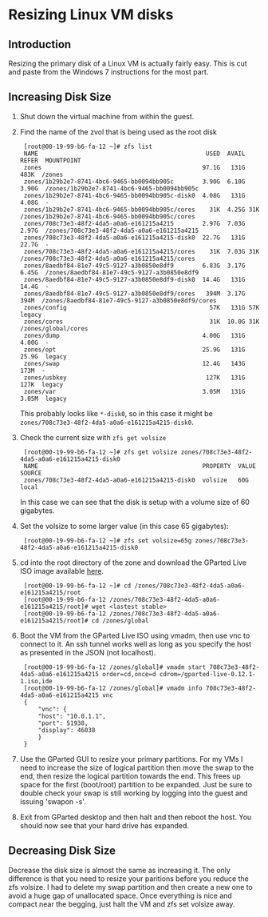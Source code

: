 # Resizing Linux VM disks

## Introduction

Resizing the primary disk of a Linux VM is actually fairly easy. This is
cut and paste from the Windows 7 instructions for the most part.

## Increasing Disk Size

1. Shut down the virtual machine from within the guest.
2. Find the name of the zvol that is being used as the root disk

        [root@00-19-99-b6-fa-12 ~]# zfs list
        NAME                                               USED  AVAIL REFER  MOUNTPOINT
        zones                                             97.1G   131G 483K  /zones
        zones/1b29b2e7-8741-4bc6-9465-bb0094bb905c        3.90G  6.10G 3.90G  /zones/1b29b2e7-8741-4bc6-9465-bb0094bb905c
        zones/1b29b2e7-8741-4bc6-9465-bb0094bb905c-disk0  4.08G   131G 4.08G  -
        zones/1b29b2e7-8741-4bc6-9465-bb0094bb905c/cores    31K  4.25G 31K  /zones/1b29b2e7-8741-4bc6-9465-bb0094bb905c/cores
        zones/708c73e3-48f2-4da5-a0a6-e161215a4215        2.97G  7.03G 2.97G  /zones/708c73e3-48f2-4da5-a0a6-e161215a4215
        zones/708c73e3-48f2-4da5-a0a6-e161215a4215-disk0  22.7G   131G 22.7G  -
        zones/708c73e3-48f2-4da5-a0a6-e161215a4215/cores    31K  7.03G 31K  /zones/708c73e3-48f2-4da5-a0a6-e161215a4215/cores
        zones/8aedbf84-81e7-49c5-9127-a3b0850e8df9        6.83G  3.17G 6.45G  /zones/8aedbf84-81e7-49c5-9127-a3b0850e8df9
        zones/8aedbf84-81e7-49c5-9127-a3b0850e8df9-disk0  14.4G   131G 14.4G  -
        zones/8aedbf84-81e7-49c5-9127-a3b0850e8df9/cores   394M  3.17G 394M  /zones/8aedbf84-81e7-49c5-9127-a3b0850e8df9/cores
        zones/config                                        57K   131G 57K  legacy
        zones/cores                                         31K  10.0G 31K  /zones/global/cores
        zones/dump                                        4.00G   131G 4.00G  -
        zones/opt                                         25.9G   131G 25.9G  legacy
        zones/swap                                        12.4G   143G 173M  -
        zones/usbkey                                       127K   131G 127K  legacy
        zones/var                                         3.05M   131G 3.05M  legacy

    This probably looks like `*-disk0`, so in this case it might be `zones/708c73e3-48f2-4da5-a0a6-e161215a4215-disk0`.

3. Check the current size with `zfs get volsize`

        [root@00-19-99-b6-fa-12 ~]# zfs get volsize zones/708c73e3-48f2-4da5-a0a6-e161215a4215-disk0
        NAME                                              PROPERTY  VALUE    SOURCE
        zones/708c73e3-48f2-4da5-a0a6-e161215a4215-disk0  volsize   60G      local

    In this case we can see that the disk is setup with a volume size of 60 gigabytes.

4. Set the volsize to some larger value (in this case 65 gigabytes):

        [root@00-19-99-b6-fa-12 ~]# zfs set volsize=65g zones/708c73e3-48f2-4da5-a0a6-e161215a4215-disk0

5. cd into the root directory of the zone and download the GParted Live ISO
 image available [here](http://gparted.sourceforge.net/).

    <!-- markdownlint-disable line-length -->

        [root@00-19-99-b6-fa-12 ~]# cd /zones/708c73e3-48f2-4da5-a0a6-e161215a4215/root
        [root@00-19-99-b6-fa-12 /zones/708c73e3-48f2-4da5-a0a6-e161215a4215/root]# wget <lastest stable>
        [root@00-19-99-b6-fa-12 /zones/708c73e3-48f2-4da5-a0a6-e161215a4215/root]# cd /zones/global

    <!-- markdownlint-enable line-length -->

6. Boot the VM from the GParted Live ISO using vmadm, then use vnc to connect
 to it.  An ssh tunnel works well as long as you specify the host as presented
 in the JSON (not localhost).

    <!-- markdownlint-disable line-length -->

        [root@00-19-99-b6-fa-12 /zones/global]# vmadm start 708c73e3-48f2-4da5-a0a6-e161215a4215 order=cd,once=d cdrom=/gparted-live-0.12.1-1.iso,ide
        [root@00-19-99-b6-fa-12 /zones/global]# vmadm info 708c73e3-48f2-4da5-a0a6-e161215a4215 vnc
        {
            "vnc": {
            "host": "10.0.1.1",
            "port": 51938,
            "display": 46038
            }
        }

    <!-- markdownlint-enable line-length -->

7. Use the GParted GUI to resize your primary partitions. For my VMs I
need to increase the size of logical partition then move the swap to
the end, then resize the logical partition towards the end. This
frees up space for the first (boot/root) partition to be expanded.
Just be sure to double check your swap is still working by logging
into the guest and issuing 'swapon -s'.

8. Exit from GParted desktop and then halt and then reboot the host.
You should now see that your hard drive has expanded.

## Decreasing Disk Size

Decrease the disk size is almost the same as increasing it. The only
difference is that you need to resize your paritions before you reduce
the zfs volsize. I had to delete my swap partition and then create a new
one to avoid a huge gap of unallocated space. Once everything is nice
and compact near the begging, just halt the VM and zfs set volsize away.
